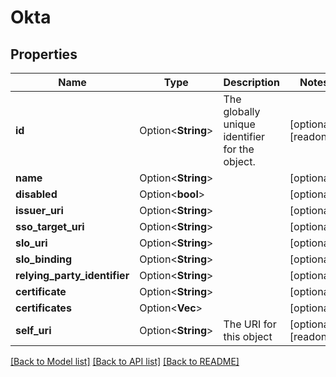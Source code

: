 # Okta

## Properties

Name | Type | Description | Notes
------------ | ------------- | ------------- | -------------
**id** | Option<**String**> | The globally unique identifier for the object. | [optional][readonly]
**name** | Option<**String**> |  | [optional]
**disabled** | Option<**bool**> |  | [optional]
**issuer_uri** | Option<**String**> |  | [optional]
**sso_target_uri** | Option<**String**> |  | [optional]
**slo_uri** | Option<**String**> |  | [optional]
**slo_binding** | Option<**String**> |  | [optional]
**relying_party_identifier** | Option<**String**> |  | [optional]
**certificate** | Option<**String**> |  | [optional]
**certificates** | Option<**Vec<String>**> |  | [optional]
**self_uri** | Option<**String**> | The URI for this object | [optional][readonly]

[[Back to Model list]](../README.md#documentation-for-models) [[Back to API list]](../README.md#documentation-for-api-endpoints) [[Back to README]](../README.md)


